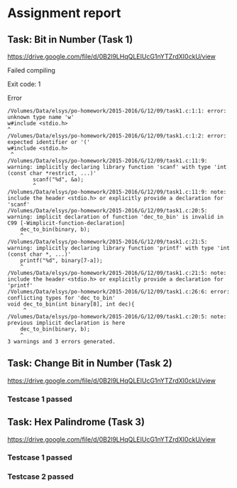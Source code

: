 # Assignment report
## Task: Bit in Number (Task 1)
https://drive.google.com/file/d/0B2l9LHqQLEIUcG1nYTZrdXI0ckU/view

Failed compiling

Exit code: 1

Error
```
/Volumes/Data/elsys/po-homework/2015-2016/G/12/09/task1.c:1:1: error: unknown type name 'w'
w#include <stdio.h>
^
/Volumes/Data/elsys/po-homework/2015-2016/G/12/09/task1.c:1:2: error: expected identifier or '('
w#include <stdio.h>
 ^
/Volumes/Data/elsys/po-homework/2015-2016/G/12/09/task1.c:11:9: warning: implicitly declaring library function 'scanf' with type 'int (const char *restrict, ...)'
        scanf("%d", &a);
        ^
/Volumes/Data/elsys/po-homework/2015-2016/G/12/09/task1.c:11:9: note: include the header <stdio.h> or explicitly provide a declaration for 'scanf'
/Volumes/Data/elsys/po-homework/2015-2016/G/12/09/task1.c:20:5: warning: implicit declaration of function 'dec_to_bin' is invalid in C99 [-Wimplicit-function-declaration]
    dec_to_bin(binary, b);
    ^
/Volumes/Data/elsys/po-homework/2015-2016/G/12/09/task1.c:21:5: warning: implicitly declaring library function 'printf' with type 'int (const char *, ...)'
    printf("%d", binary[7-a]);
    ^
/Volumes/Data/elsys/po-homework/2015-2016/G/12/09/task1.c:21:5: note: include the header <stdio.h> or explicitly provide a declaration for 'printf'
/Volumes/Data/elsys/po-homework/2015-2016/G/12/09/task1.c:26:6: error: conflicting types for 'dec_to_bin'
void dec_to_bin(int binary[8], int dec){
     ^
/Volumes/Data/elsys/po-homework/2015-2016/G/12/09/task1.c:20:5: note: previous implicit declaration is here
    dec_to_bin(binary, b);
    ^
3 warnings and 3 errors generated.

```


## Task: Change Bit in Number (Task 2)
https://drive.google.com/file/d/0B2l9LHqQLEIUcG1nYTZrdXI0ckU/view

### Testcase 1 passed
## Task: Hex Palindrome (Task 3)
https://drive.google.com/file/d/0B2l9LHqQLEIUcG1nYTZrdXI0ckU/view

### Testcase 1 passed
### Testcase 2 passed
